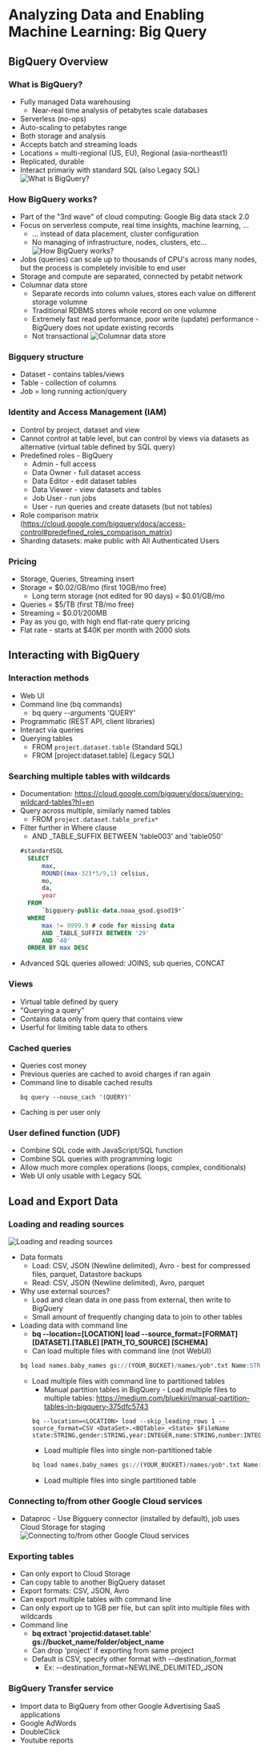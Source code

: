 # Analyzing Data and Enabling Machine Learning: Big Query

## BigQuery Overview 

### What is BigQuery?
- Fully managed Data warehousing
  - Near-real time analysis of petabytes scale databases
- Serverless (no-ops)
- Auto-scaling to petabytes range
- Both storage and analysis
- Accepts batch and streaming loads
- Locations = multi-regional (US, EU), Regional (asia-northeast1)
- Replicated, durable
- Interact primariy with standard SQL (also Legacy SQL)  
![What is BigQuery?](./image/5-1-1.jpg "What is BigQuery?")

### How BigQuery works?
- Part of the "3rd wave" of cloud computing: Google Big data stack 2.0
- Focus on serverless compute, real time insights, machine learning, ...
  - ... instead of data placement, cluster configuration
  - No managing of infrastructure, nodes, clusters, etc...
 ![How BigQuery works?](./image/5-1-2.jpg "How BigQuery works?")
- Jobs (queries) can scale up to thousands of CPU's across many nodes, but the process is completely invisible to end user
- Storage and compute are separated, connected by petabit network
- Columnar data store
  - Separate records into column values, stores each value on different storage volumne
  - Traditional RDBMS stores whole record on one volumne
  - Extremely fast read performance, poor write (update) performance - BigQuery does not update existing records
  - Not transactional
 ![Columnar data store](./image/5-1-3.jpg "Columnar data store")

### Bigquery structure
- Dataset - contains tables/views 
- Table - collection of columns 
- Job = long running action/query

### Identity and Access Management (IAM)
- Control by project, dataset and view
- Cannot control at table level, but can control by views via datasets as alternative (virtual table defined by SQL query)
- Predefined roles - BigQuery
    - Admin - full access
    - Data Owner - full dataset access
    - Data Editor - edit dataset tables
    - Data Viewer - view datasets and tables
    - Job User - run jobs
    - User - run queries and create datasets (but not tables)
- Role comparison matrix (https://cloud.google.com/bigquery/docs/access-control#predefined_roles_comparison_matrix)
- Sharding datasets: make public with All Authenticated Users

### Pricing 
- Storage, Queries, Streaming insert
- Storage = $0.02/GB/mo (first 10GB/mo free)
  - Long term storage (not edited for 90 days) = $0.01/GB/mo
- Queries = $5/TB (first TB/mo free)
- Streaming = $0.01/200MB
- Pay as you go, with high end flat-rate query pricing
- Flat rate - starts at $40K per month with 2000 slots

## Interacting with BigQuery
### Interaction methods
- Web UI
- Command line (bq commands)
  - bq query --arguments 'QUERY'
- Programmatic (REST API, client libraries)
- Interact via queries
- Querying tables
  - FROM `project.dataset.table` (Standard SQL)
  - FROM [project:dataset.table] (Legacy SQL)
### Searching multiple tables with wildcards
- Documentation: https://cloud.google.com/bigquery/docs/querying-wildcard-tables?hl=en
- Query across multiple, similarly named tables
  - FROM `project.dataset.table_prefix*`
- Filter further in Where clause
  - AND _TABLE_SUFFIX BETWEEN 'table003' and 'table050' 
  ```sql
  #standardSQL
    SELECT
        max,
        ROUND((max-32)*5/9,1) celsius,
        mo,
        da,
        year
    FROM
        `bigquery-public-data.noaa_gsod.gsod19*`
    WHERE
        max != 9999.9 # code for missing data
        AND _TABLE_SUFFIX BETWEEN '29'
        AND '40'
    ORDER BY max DESC
  ```
- Advanced SQL queries allowed: JOINS, sub queries, CONCAT
### Views
- Virtual table defined by query
- "Querying a query"
- Contains data only from query that contains view 
- Userful for limiting table data to others

### Cached queries
- Queries cost money
- Previous queries are cached to avoid charges if ran again
- Command line to disable cached results
  ```shell
  bq query --nouse_cach '(QUERY)'
  ```
- Caching is per user only

### User defined function (UDF)
- Combine SQL code with JavaScript/SQL function
- Combine SQL queries with programming logic
- Allow much more complex operations (loops, complex, conditionals)
- Web UI only usable with Legacy SQL

## Load and Export Data

### Loading and reading sources
 ![Loading and reading sources](./image/5-1-4.jpg "Loading and reading sources")
- Data formats
  - Load: CSV, JSON (Newline delimited), Avro - best for compressed files, parquet, Datastore backups
  - Read: CSV, JSON (Newline delimited), Avro, parquet
- Why use external sources?
  - Load and clean data in one pass from external, then write to BigQuery
  - Small amount of frequently changing data to join to other tables
- Loading data with command line
  - **bq --location=[LOCATION] load --source_format=[FORMAT] [DATASET].[TABLE] [PATH_TO_SOURCE] [SCHEMA]**
  - Can load multiple files with command line (not WebUI)
  ```SQL
  bq load names.baby_names gs://(YOUR_BUCKET)/names/yob*.txt Name:STRING,Gender:STRING,Number:INTEGER
  ```
  - Load multiple files with command line to partitioned tables
    - Manual partition tables in BigQuery - Load multiple files to multiple tables: https://medium.com/bluekiri/manual-partition-tables-in-bigquery-375dfc5743 
    ```Shell
    bq --location=<LOCATION> load --skip_leading_rows 1 --source_format=CSV <DataSet>.<BQTable>_<State> $FileName state:STRING,gender:STRING,year:INTEGER,name:STRING,number:INTEGER
    ```
    - Load multiple files into single non-partitioned table
    ```SQL
    bq load names.baby_names gs://(YOUR_BUCKET)/names/yob*.txt Name:STRING,Gender:STRING,Number:INTEGER
    ```
    - Load multiple files into single partitioned table 

### Connecting to/from other Google Cloud services
- Dataproc - Use Bigquery connector (installed by default), job uses Cloud Storage for staging
![Connecting to/from other Google Cloud services](./image/5-1-5.jpg "Connecting to/from other Google Cloud services")

### Exporting tables
- Can only export to Cloud Storage
- Can copy table to another BigQuery dataset
- Export formats: CSV, JSON, Avro
- Can export multiple tables with command line
- Can only export up to 1GB per file, but can split into multiple files with wildcards
- Command line
  - **bq extract 'projectid:dataset.table' gs://bucket_name/folder/object_name**
  - Can drop 'project' if exporting from same project
  - Default is CSV, specify other format with --destination_format
    - Ex: --destination_format=NEWLINE_DELIMITED_JSON

### BigQuery Transfer service
- Import data to BigQuery from other Google Advertising SaaS applications
- Google AdWords
- DoubleClick
- Youtube reports

